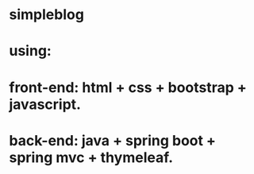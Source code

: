 # simpleblog
# using:
# front-end: html + css + bootstrap + javascript.
# back-end: java + spring boot + spring mvc + thymeleaf.
